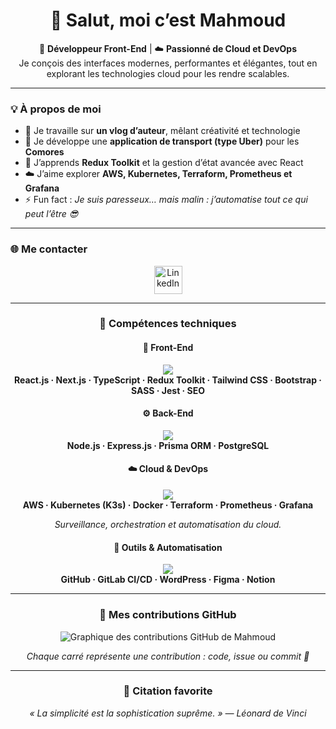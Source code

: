 <h1 align="center">👋 Salut, moi c’est Mahmoud</h1>

<p align="center">
🎨 <b>Développeur Front-End</b> | ☁️ <b>Passionné de Cloud et DevOps</b>  
<br/>
Je conçois des interfaces modernes, performantes et élégantes, tout en explorant les technologies cloud pour les rendre scalables.
</p>

---

### 💡 À propos de moi  
- 🎥 Je travaille sur **un vlog d’auteur**, mêlant créativité et technologie  
- 🚖 Je développe une **application de transport (type Uber)** pour les **Comores**  
- 🌱 J’apprends **Redux Toolkit** et la gestion d’état avancée avec React  
- ☁️ J’aime explorer **AWS, Kubernetes, Terraform, Prometheus et Grafana**  
- ⚡ Fun fact : *Je suis paresseux… mais malin : j’automatise tout ce qui peut l’être 😎*  

---

### 🌐 Me contacter  
<p align="center">
<a href="https://www.linkedin.com/in/mahamoudmoussa1" target="_blank">
  <img src="https://skillicons.dev/icons?i=linkedin" width="45" alt="LinkedIn"/>
</a>
</p>

---

<h3 align="center">🧠 Compétences techniques</h3>

<h4 align="center">🎨 Front-End</h4>
<p align="center">
  <img src="https://skillicons.dev/icons?i=react,nextjs,typescript,redux,tailwind,bootstrap,sass,jest" /><br/>
  <b>React.js · Next.js · TypeScript · Redux Toolkit · Tailwind CSS · Bootstrap · SASS · Jest · SEO</b>
</p>

<h4 align="center">⚙️ Back-End</h4>
<p align="center">
  <img src="https://skillicons.dev/icons?i=nodejs,express,prisma,postgresql" /><br/>
  <b>Node.js · Express.js · Prisma ORM · PostgreSQL</b>
</p>

<h4 align="center">☁️ Cloud & DevOps</h4>
<p align="center">
  <img src="https://skillicons.dev/icons?i=aws,kubernetes,docker,terraform,prometheus,grafana" /><br/>
  <b>AWS · Kubernetes (K3s) · Docker · Terraform · Prometheus · Grafana</b>
</p>

<p align="center">
  <i>Surveillance, orchestration et automatisation du cloud.</i>
</p>

<h4 align="center">🧰 Outils & Automatisation</h4>
<p align="center">
  <img src="https://skillicons.dev/icons?i=github,gitlab,wordpress,figma,notion" /><br/>
  <b>GitHub · GitLab CI/CD · WordPress · Figma · Notion</b>
</p>

---

<h3 align="center">📅 Mes contributions GitHub</h3>
<p align="center">
  <img src="https://github-readme-activity-graph.vercel.app/graph?username=Mahmoud974&bg_color=0D1117&color=00AEFF&line=00AEFF&point=FFFFFF&hide_border=true" alt="Graphique des contributions GitHub de Mahmoud" />
</p>

<p align="center"><i>Chaque carré représente une contribution : code, issue ou commit 💪</i></p>

---

<h3 align="center">💬 Citation favorite</h3>
<p align="center"><i>« La simplicité est la sophistication suprême. » — Léonard de Vinci</i></p>
